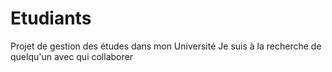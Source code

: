 # Etudiants
Projet de gestion des études dans mon Université
Je suis à la recherche de quelqu'un avec qui collaborer
